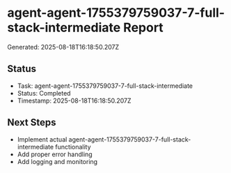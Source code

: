 # agent-agent-1755379759037-7-full-stack-intermediate Report

Generated: 2025-08-18T16:18:50.207Z

## Status
- Task: agent-agent-1755379759037-7-full-stack-intermediate
- Status: Completed
- Timestamp: 2025-08-18T16:18:50.207Z

## Next Steps
- Implement actual agent-agent-1755379759037-7-full-stack-intermediate functionality
- Add proper error handling
- Add logging and monitoring
